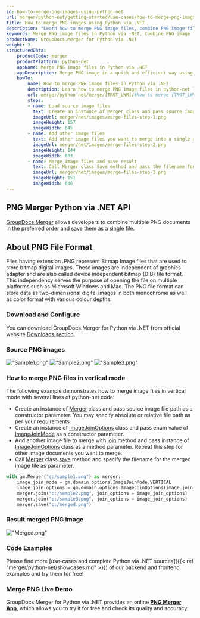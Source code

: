 ```yaml
---
id: how-to-merge-png-images-using-python-net
url: merger/python-net/getting-started/use-cases/how-to-merge-png-images-using-python-net
title: How to merge PNG images using Python via .NET
description: "Learn how to merge PNG image files, combine PNG image files into one file programmatically in python-net language using GroupDocs.Merger for Python via .NET library."
keywords: Merge PNG image files in Python via .NET, Combine PNG image files programmatically
productName: GroupDocs.Merger for Python via .NET
weight: 3
structuredData:
    productCode: merger
    productPlatform: python-net
    appName: Merge PNG image files in Python via .NET
    appDescription: Merge PNG image in a quick and efficient way using python-net language and GroupDocs.Merger for Python via .NET API, without the use of any third-party software like Microsoft or Open Office.
    howTo:
        name: How to merge PNG image files in Python via .NET 
        description: Learn how to merge PNG image files in python-net language and GroupDocs.Merger for Python via .NET API, without the use of any third-party software like Microsoft or Open Office.
        url: merger/python-net/merge/[TRGT_LWR]/#how-to-merge-[TRGT_LWR]-files-in-python-net
        steps:
        - name: Load source image files 
          text: Create an instance of Merger class and pass source image file path as a constructor parameter. You may specify absolute or relative file path as per your requirements. 
          imageUrl: merger/net/images/merge-files-step-1.png
          imageHeight: 157
          imageWidth: 645
        - name: Add other image files
          text: Add other image files you want to merge into a single document with Join method of Merger class.
          imageUrl: merger/net/images/merge-files-step-2.png
          imageHeight: 144
          imageWidth: 603
        - name: Merge image files and save result 
          text: Call Merger class Save method and pass the filename for the resultant image file as parameter.
          imageUrl: merger/net/images/merge-files-step-3.png
          imageHeight: 151
          imageWidth: 646
---
```


## PNG Merger Python via .NET API

[GroupDocs.Merger](https://products.groupdocs.com/merger/python-net) allows developers to combine multiple PNG documents in the preferred order and save them as a single file.

## About PNG File Format

Files having extension .PNG represent Bitmap Image files that are used to store bitmap digital images. These images are independent of graphics adapter and are also called device independent bitmap (DIB) file format. This independency serves the purpose of opening the file on multiple platforms such as Microsoft Windows and Mac. The PNG file format can store data as two-dimensional digital images in both monochrome as well as color format with various colour depths.

### Download and Configure

You can download GroupDocs.Merger for Python via .NET from official website [Downloads section](https://downloads.groupdocs.com/merger/python-net).

### Source PNG images

!["Sample1.png"](/merger/net/images/jpg/sample1.jpg)
!["Sample2.png"](/merger/net/images/jpg/sample2.jpg)
!["Sample3.png"](/merger/net/images/jpg/sample3.jpg)

### How to merge PNG files in vertical mode

The following example demonstrates how to merge image files in vertical mode with several lines of python-net code:

* Create an instance of [Merger](https://reference.groupdocs.com/merger/net/groupdocs.merger/Merger) class and pass source image file path as a constructor parameter. You may specify absolute or relative file path as per your requirements.
* Create an instance of [ImageJoinOptions](https://reference.groupdocs.com/merger/net/groupdocs.merger.domain.options/ImageJoinOptions) class and pass enum value of [ImageJoinMode](https://reference.groupdocs.com/merger/net/groupdocs.merger.domain.options/ImageJoinMode) as a constructor parameter.
* Add another image file to merge with [join](https://reference.groupdocs.com/merger/net/groupdocs.merger/merger/join/#join) method and pass instance of [ImageJoinOptions](https://reference.groupdocs.com/merger/net/groupdocs.merger.domain.options/ImageJoinOptions) class as a method parameter. Repeat this step for other image documents you want to merge.
* Call [Merger](https://reference.groupdocs.com/merger/net/groupdocs.merger/Merger) class [save](https://reference.groupdocs.com/merger/net/groupdocs.merger/merger/save) method and specify the filename for the merged image file as parameter.

```python
with gm.Merger("c:/sample1.png") as merger:
    image_join_mode = gm.domain.options.ImageJoinMode.VERTICAL
    image_join_options = gm.domain.options.ImageJoinOptions(image_join_mode)
    merger.join("c:/sample2.png", join_options = image_join_options)
    merger.join("c:/sample3.png", join_options = image_join_options)
    merger.save("c:/merged.png")
```

### Result merged PNG image

!["Merged.png"](/merger/net/images/jpg/merged_vertical.jpg)

### Code Examples

Please find more [use-cases and complete Python via .NET sources]({{< ref "merger/python-net/showcases.md" >}}) of our backend and frontend examples and try them for free!

### Merge PNG Live Demo

GroupDocs.Merger for Python via .NET provides an online [**PNG Merger App**](https://products.groupdocs.app/images/png), which allows you to try it for free and check its quality and accuracy.